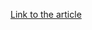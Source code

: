 [Link to the article](https://researchcenter.paloaltonetworks.com/2016/10/unit42-houdinis-magic-reappearance/)
